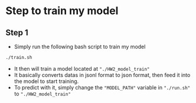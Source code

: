 # Step to train my model

## Step 1

- Simply run the following bash script to train my model

```bash
./train.sh
```

- It then will train a model located at `"./HW2_model_train"`
- It basically converts datas in jsonl format to json format, then feed it into the model to start training.
- To predict with it, simply change the `"MODEL_PATH"` variable in `"./run.sh"` to `"./HW2_model_train"`
